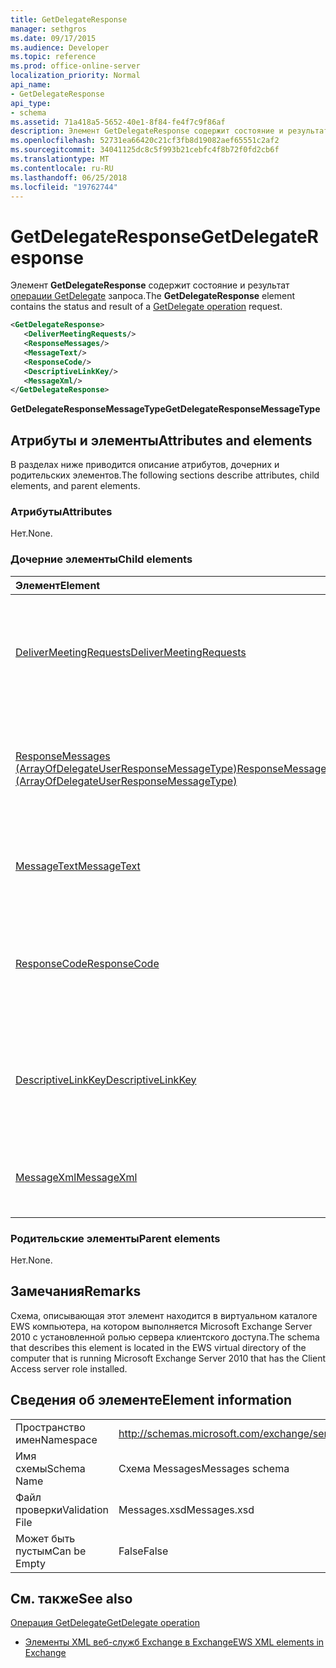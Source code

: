 ```yaml
---
title: GetDelegateResponse
manager: sethgros
ms.date: 09/17/2015
ms.audience: Developer
ms.topic: reference
ms.prod: office-online-server
localization_priority: Normal
api_name:
- GetDelegateResponse
api_type:
- schema
ms.assetid: 71a418a5-5652-40e1-8f84-fe4f7c9f86af
description: Элемент GetDelegateResponse содержит состояние и результат операции запроса GetDelegate.
ms.openlocfilehash: 52731ea66420c21cf3fb8d19082aef65551c2af2
ms.sourcegitcommit: 34041125dc8c5f993b21cebfc4f8b72f0fd2cb6f
ms.translationtype: MT
ms.contentlocale: ru-RU
ms.lasthandoff: 06/25/2018
ms.locfileid: "19762744"
---
```

# <a name="getdelegateresponse"></a><span data-ttu-id="a791a-103">GetDelegateResponse</span><span class="sxs-lookup"><span data-stu-id="a791a-103">GetDelegateResponse</span></span>

<span data-ttu-id="a791a-104">Элемент **GetDelegateResponse** содержит состояние и результат [операции GetDelegate](getdelegate-operation.md) запроса.</span><span class="sxs-lookup"><span data-stu-id="a791a-104">The **GetDelegateResponse** element contains the status and result of a [GetDelegate operation](getdelegate-operation.md) request.</span></span> 
  
```xml
<GetDelegateResponse>
   <DeliverMeetingRequests/>
   <ResponseMessages/>
   <MessageText/>
   <ResponseCode/>
   <DescriptiveLinkKey/>
   <MessageXml/>
</GetDelegateResponse>
```

 <span data-ttu-id="a791a-105">**GetDelegateResponseMessageType**</span><span class="sxs-lookup"><span data-stu-id="a791a-105">**GetDelegateResponseMessageType**</span></span>
## <a name="attributes-and-elements"></a><span data-ttu-id="a791a-106">Атрибуты и элементы</span><span class="sxs-lookup"><span data-stu-id="a791a-106">Attributes and elements</span></span>

<span data-ttu-id="a791a-107">В разделах ниже приводится описание атрибутов, дочерних и родительских элементов.</span><span class="sxs-lookup"><span data-stu-id="a791a-107">The following sections describe attributes, child elements, and parent elements.</span></span>
  
### <a name="attributes"></a><span data-ttu-id="a791a-108">Атрибуты</span><span class="sxs-lookup"><span data-stu-id="a791a-108">Attributes</span></span>

<span data-ttu-id="a791a-109">Нет.</span><span class="sxs-lookup"><span data-stu-id="a791a-109">None.</span></span>
  
### <a name="child-elements"></a><span data-ttu-id="a791a-110">Дочерние элементы</span><span class="sxs-lookup"><span data-stu-id="a791a-110">Child elements</span></span>

|<span data-ttu-id="a791a-111">**Элемент**</span><span class="sxs-lookup"><span data-stu-id="a791a-111">**Element**</span></span>|<span data-ttu-id="a791a-112">**Описание**</span><span class="sxs-lookup"><span data-stu-id="a791a-112">**Description**</span></span>|
|:-----|:-----|
|[<span data-ttu-id="a791a-113">DeliverMeetingRequests</span><span class="sxs-lookup"><span data-stu-id="a791a-113">DeliverMeetingRequests</span></span>](delivermeetingrequests.md) <br/> |<span data-ttu-id="a791a-114">Определяет порядок обработки приглашений на собрания между делегата и участника.</span><span class="sxs-lookup"><span data-stu-id="a791a-114">Defines how meeting requests are handled between the delegate and the principal.</span></span>  <br/> |
|[<span data-ttu-id="a791a-115">ResponseMessages (ArrayOfDelegateUserResponseMessageType)</span><span class="sxs-lookup"><span data-stu-id="a791a-115">ResponseMessages (ArrayOfDelegateUserResponseMessageType)</span></span>](responsemessages-arrayofdelegateuserresponsemessagetype.md) <br/> |<span data-ttu-id="a791a-116">Содержит сообщения ответа на запрос управления delegate веб-служб Exchange.</span><span class="sxs-lookup"><span data-stu-id="a791a-116">Contains the response messages for an Exchange Web Services delegate management request.</span></span>  <br/> |
|[<span data-ttu-id="a791a-117">MessageText</span><span class="sxs-lookup"><span data-stu-id="a791a-117">MessageText</span></span>](messagetext.md) <br/> |<span data-ttu-id="a791a-118">Предоставляет текстовое описание состояния ответа.</span><span class="sxs-lookup"><span data-stu-id="a791a-118">Provides a text description of the status of the response.</span></span>  <br/> |
|[<span data-ttu-id="a791a-119">ResponseCode</span><span class="sxs-lookup"><span data-stu-id="a791a-119">ResponseCode</span></span>](responsecode.md) <br/> |<span data-ttu-id="a791a-120">Содержит код ошибки, которая идентифицирует ошибку, с которым возникла запроса.</span><span class="sxs-lookup"><span data-stu-id="a791a-120">Provides an error code that identifies the specific error that the request encountered.</span></span>  <br/> |
|[<span data-ttu-id="a791a-121">DescriptiveLinkKey</span><span class="sxs-lookup"><span data-stu-id="a791a-121">DescriptiveLinkKey</span></span>](descriptivelinkkey.md) <br/> |<span data-ttu-id="a791a-122">В настоящее время неиспользуемых и зарезервирован для будущего использования.</span><span class="sxs-lookup"><span data-stu-id="a791a-122">Currently unused and is reserved for future use.</span></span> <span data-ttu-id="a791a-123">Он содержит значение 0.</span><span class="sxs-lookup"><span data-stu-id="a791a-123">It contains a value of 0.</span></span>  <br/> |
|[<span data-ttu-id="a791a-124">MessageXml</span><span class="sxs-lookup"><span data-stu-id="a791a-124">MessageXml</span></span>](messagexml.md) <br/> |<span data-ttu-id="a791a-125">Предоставляет дополнительные сведения об ошибке ответа.</span><span class="sxs-lookup"><span data-stu-id="a791a-125">Provides additional error response information.</span></span>  <br/> |
   
### <a name="parent-elements"></a><span data-ttu-id="a791a-126">Родительские элементы</span><span class="sxs-lookup"><span data-stu-id="a791a-126">Parent elements</span></span>

<span data-ttu-id="a791a-127">Нет.</span><span class="sxs-lookup"><span data-stu-id="a791a-127">None.</span></span>
  
## <a name="remarks"></a><span data-ttu-id="a791a-128">Замечания</span><span class="sxs-lookup"><span data-stu-id="a791a-128">Remarks</span></span>

<span data-ttu-id="a791a-129">Схема, описывающая этот элемент находится в виртуальном каталоге EWS компьютера, на котором выполняется Microsoft Exchange Server 2010 с установленной ролью сервера клиентского доступа.</span><span class="sxs-lookup"><span data-stu-id="a791a-129">The schema that describes this element is located in the EWS virtual directory of the computer that is running Microsoft Exchange Server 2010 that has the Client Access server role installed.</span></span>
  
## <a name="element-information"></a><span data-ttu-id="a791a-130">Сведения об элементе</span><span class="sxs-lookup"><span data-stu-id="a791a-130">Element information</span></span>

|||
|:-----|:-----|
|<span data-ttu-id="a791a-131">Пространство имен</span><span class="sxs-lookup"><span data-stu-id="a791a-131">Namespace</span></span>  <br/> |http://schemas.microsoft.com/exchange/services/2006/messages  <br/> |
|<span data-ttu-id="a791a-132">Имя схемы</span><span class="sxs-lookup"><span data-stu-id="a791a-132">Schema Name</span></span>  <br/> |<span data-ttu-id="a791a-133">Схема Messages</span><span class="sxs-lookup"><span data-stu-id="a791a-133">Messages schema</span></span>  <br/> |
|<span data-ttu-id="a791a-134">Файл проверки</span><span class="sxs-lookup"><span data-stu-id="a791a-134">Validation File</span></span>  <br/> |<span data-ttu-id="a791a-135">Messages.xsd</span><span class="sxs-lookup"><span data-stu-id="a791a-135">Messages.xsd</span></span>  <br/> |
|<span data-ttu-id="a791a-136">Может быть пустым</span><span class="sxs-lookup"><span data-stu-id="a791a-136">Can be Empty</span></span>  <br/> |<span data-ttu-id="a791a-137">False</span><span class="sxs-lookup"><span data-stu-id="a791a-137">False</span></span>  <br/> |
   
## <a name="see-also"></a><span data-ttu-id="a791a-138">См. также</span><span class="sxs-lookup"><span data-stu-id="a791a-138">See also</span></span>



[<span data-ttu-id="a791a-139">Операция GetDelegate</span><span class="sxs-lookup"><span data-stu-id="a791a-139">GetDelegate operation</span></span>](getdelegate-operation.md)


- [<span data-ttu-id="a791a-140">Элементы XML веб-служб Exchange в Exchange</span><span class="sxs-lookup"><span data-stu-id="a791a-140">EWS XML elements in Exchange</span></span>](ews-xml-elements-in-exchange.md)

